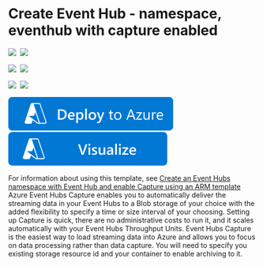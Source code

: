 # Create Event Hub - namespace, eventhub with capture enabled

<IMG SRC="https://azurequickstartsservice.blob.core.windows.net/badges/201-eventhubs-create-namespace-and-enable-capture/PublicLastTestDate.svg" />&nbsp;
<IMG SRC="https://azurequickstartsservice.blob.core.windows.net/badges/201-eventhubs-create-namespace-and-enable-capture/PublicDeployment.svg" />&nbsp;

<IMG SRC="https://azurequickstartsservice.blob.core.windows.net/badges/201-eventhubs-create-namespace-and-enable-capture/FairfaxLastTestDate.svg" />&nbsp;
<IMG SRC="https://azurequickstartsservice.blob.core.windows.net/badges/201-eventhubs-create-namespace-and-enable-capture/FairfaxDeployment.svg" />&nbsp;

<IMG SRC="https://azurequickstartsservice.blob.core.windows.net/badges/201-eventhubs-create-namespace-and-enable-capture/BestPracticeResult.svg" />&nbsp;
<IMG SRC="https://azurequickstartsservice.blob.core.windows.net/badges/201-eventhubs-create-namespace-and-enable-capture/CredScanResult.svg" />&nbsp;

<a href="https://portal.azure.com/#create/Microsoft.Template/uri/https%3A%2F%2Fraw.githubusercontent.com%2FAzure%2Fazure-quickstart-templates%2Fmaster%2F201-eventhubs-create-namespace-and-enable-capture%2Fazuredeploy.json" target="_blank">
    <img src="https://raw.githubusercontent.com/Azure/azure-quickstart-templates/master/1-CONTRIBUTION-GUIDE/images/deploytoazure.svg"/>
</a>

<a href="http://armviz.io/#/?load=https%3A%2F%2Fraw.githubusercontent.com%2FAzure%2Fazure-quickstart-templates%2Fmaster%2F201-eventhubs-create-namespace-and-enable-capture%2Fazuredeploy.json" target="_blank">
    <img src="https://raw.githubusercontent.com/Azure/azure-quickstart-templates/master/1-CONTRIBUTION-GUIDE/images/visualizebutton.svg"/>
</a>

For information about using this template, see [Create an Event Hubs namespace with Event Hub and enable Capture using an ARM template](https://docs.microsoft.com/en-us/azure/event-hubs/event-hubs-resource-manager-namespace-event-hub-enable-capture)
Azure Event Hubs Capture enables you to automatically deliver the streaming data in your Event Hubs to a Blob storage of your choice with the added flexibility to specify a time or size interval of your choosing.
Setting up Capture is quick, there are no administrative costs to run it, and it scales automatically with your Event Hubs Throughput Units. Event Hubs Capture is the easiest way to load streaming data into Azure and allows you to focus on data processing rather than data capture. You will need to specify you existing storage resource id and your container to enable archiving to it.

